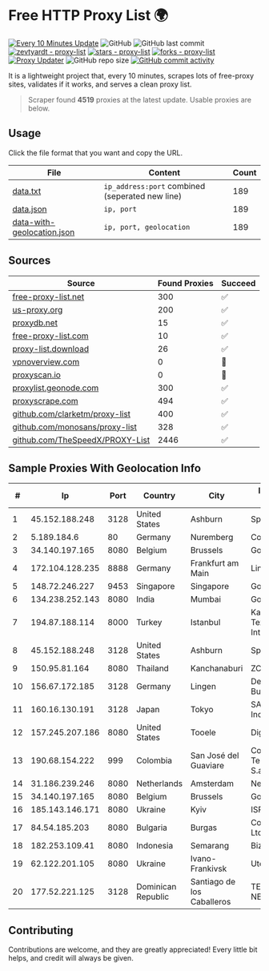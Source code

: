 
# Free HTTP Proxy List 🌍

[![Every 10 Minutes Update](https://github.com/mertguvencli/http-proxy-list/actions/workflows/main.yml/badge.svg?branch=main)](https://github.com/mertguvencli/http-proxy-list/actions/workflows/main.yml)
![GitHub](https://img.shields.io/github/license/mertguvencli/http-proxy-list)
![GitHub last commit](https://img.shields.io/github/last-commit/mertguvencli/http-proxy-list)
[![zevtyardt - proxy-list](https://img.shields.io/static/v1?label=zevtyardt&message=proxy-list&color=blue&logo=github)](https://github.com/zevtyardt/proxy-list "Go to GitHub repo")
[![stars - proxy-list](https://img.shields.io/github/stars/zevtyardt/proxy-list?style=social)](https://github.com/zevtyardt/proxy-list)
[![forks - proxy-list](https://img.shields.io/github/forks/zevtyardt/proxy-list?style=social)](https://github.com/zevtyardt/proxy-list)
[![Proxy Updater](https://github.com/zevtyardt/proxy-list/workflows/Proxy%20Updater/badge.svg)](https://github.com/zevtyardt/proxy-list/actions?query=workflow:"Proxy+Updater")
![GitHub repo size](https://img.shields.io/github/repo-size/zevtyardt/proxy-list)
[![GitHub commit activity](https://img.shields.io/github/commit-activity/m/zevtyardt/proxy-list?logo=commits)](https://github.com/zevtyardt/proxy-list/commits/main)

It is a lightweight project that, every 10 minutes, scrapes lots of free-proxy sites, validates if it works, and serves a clean proxy list.

> Scraper found **4519** proxies at the latest update. Usable proxies are below.

## Usage

Click the file format that you want and copy the URL.

|File|Content|Count|
|----|-------|-----|
|[data.txt](https://raw.githubusercontent.com/mertguvencli/http-proxy-list/main/proxy-list/data.txt)|`ip_address:port` combined (seperated new line)|189|
|[data.json](https://raw.githubusercontent.com/mertguvencli/http-proxy-list/main/proxy-list/data.json)|`ip, port`|189|
|[data-with-geolocation.json](https://raw.githubusercontent.com/mertguvencli/http-proxy-list/main/proxy-list/data-with-geolocation.json)|`ip, port, geolocation`|189|

## Sources

|Source|Found Proxies|Succeed|
|------|-------------|-------|
|[free-proxy-list.net](https://free-proxy-list.net)|300|✅|
|[us-proxy.org](https://www.us-proxy.org)|200|✅|
|[proxydb.net](http://proxydb.net)|15|✅|
|[free-proxy-list.com](https://free-proxy-list.com/?page=&port=&type%5B%5D=http&type%5B%5D=https&up_time=0&search=Search)|10|✅|
|[proxy-list.download](https://www.proxy-list.download/HTTP)|26|✅|
|[vpnoverview.com](https://vpnoverview.com/privacy/anonymous-browsing/free-proxy-servers)|0|🚫|
|[proxyscan.io](https://www.proxyscan.io)|0|🚫|
|[proxylist.geonode.com](https://proxylist.geonode.com/api/proxy-list?limit=300&page=1&sort_by=lastChecked&sort_type=desc&protocols=http,https)|300|✅|
|[proxyscrape.com](https://api.proxyscrape.com/v2/?request=displayproxies&protocol=http&timeout=10000&country=all&ssl=all&anonymity=all)|494|✅|
|[github.com/clarketm/proxy-list](https://raw.githubusercontent.com/clarketm/proxy-list/master/proxy-list-raw.txt)|400|✅|
|[github.com/monosans/proxy-list](https://raw.githubusercontent.com/monosans/proxy-list/main/proxies/http.txt)|328|✅|
|[github.com/TheSpeedX/PROXY-List](https://raw.githubusercontent.com/TheSpeedX/PROXY-List/master/http.txt)|2446|✅|


## Sample Proxies With Geolocation Info

|#|Ip|Port|Country|City|Internet Service Provider|
|-|--|----|-------|----|-------------------------|
|1|45.152.188.248|3128|United States|Ashburn|Sprint|
|2|5.189.184.6|80|Germany|Nuremberg|Contabo GmbH|
|3|34.140.197.165|8080|Belgium|Brussels|Google LLC|
|4|172.104.128.235|8888|Germany|Frankfurt am Main|Linode, LLC|
|5|148.72.246.227|9453|Singapore|Singapore|GoDaddy.com, LLC|
|6|134.238.252.143|8080|India|Mumbai|Google LLC|
|7|194.87.188.114|8000|Turkey|Istanbul|Kadir Huseyin Tezcan Nosspeed Internet Teknolojileri|
|8|45.152.188.248|3128|United States|Ashburn|Sprint|
|9|150.95.81.164|8080|Thailand|Kanchanaburi|ZCOM|
|10|156.67.172.185|3128|Germany|Lingen|Deutsche Glasfaser Business GmbH|
|11|160.16.130.191|3128|Japan|Tokyo|SAKURA Internet Inc.|
|12|157.245.207.186|8080|United States|Tooele|DigitalOcean, LLC|
|13|190.68.154.222|999|Colombia|San José del Guaviare|Colombia Telecomunicaciones S.a. ESP|
|14|31.186.239.246|8080|Netherlands|Amsterdam|NetSkope Inc|
|15|34.140.197.165|8080|Belgium|Brussels|Google LLC|
|16|185.143.146.171|8080|Ukraine|Kyiv|ISP UTELS|
|17|84.54.185.203|8080|Bulgaria|Burgas|ComNet Bulgaria Ltd|
|18|182.253.109.41|8080|Indonesia|Semarang|Biznet Metronet|
|19|62.122.201.105|8080|Ukraine|Ivano-Frankivsk|Uteam LTD|
|20|177.52.221.125|3128|Dominican Republic|Santiago de los Caballeros|TELERY NETWORKS, S.R.L|



## Contributing

Contributions are welcome, and they are greatly appreciated! Every
little bit helps, and credit will always be given.

